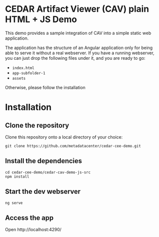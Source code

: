 # CEDAR Artifact Viewer (CAV) plain HTML + JS Demo

This demo provides a sample integration of CAV into a simple static web application.

The application has the structure of an Angular application only for being able to serve it without a real webserver.
If you have a running webserver, you can just drop the following files under it, and you are ready to go:
* `index.html`
* `app-subfolder-1`
* `assets`

Otherwise, please follow the installation

# Installation

## Clone the repository

Clone this repository onto a local directory of your choice:

```shell
git clone https://github.com/metadatacenter/cedar-cee-demo.git
```

## Install the dependencies

```shell
cd cedar-cee-demo/cedar-cav-demo-js-src
npm install
```

## Start the dev webserver

```shell
ng serve
```

## Access the app

Open http://localhost:4290/
